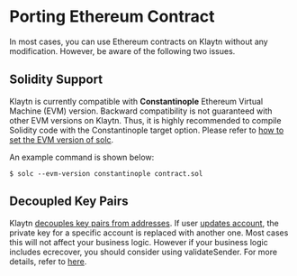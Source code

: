 # Porting Ethereum Contract <a id="porting-ethereum-contract"></a>

In most cases, you can use Ethereum contracts on Klaytn without any modification.
However, be aware of the following two issues. 

## Solidity Support <a id="solidity-support"></a>

Klaytn is currently compatible with **Constantinople** Ethereum Virtual Machine (EVM) version. 
Backward compatibility is not guaranteed with other EVM versions on Klaytn.
Thus, it is highly recommended to compile Solidity code with the Constantinople target option. 
Please refer to [how to set the EVM version of solc](https://solidity.readthedocs.io/en/latest/using-the-compiler.html#setting-the-evm-version-to-target).


An example command is shown below:

```
$ solc --evm-version constantinople contract.sol
```

## Decoupled Key Pairs <a id="decoupled-key-pairs"></a>

Klaytn [decouples key pairs from addresses](../klaytn/design/accounts.md#decoupling-key-pairs-from-addresses). If user [updates account](../klaytn/design/transactions/basic.md#txtypeaccountupdate), the private key for a specific account is replaced with another one. Most cases this will not affect your business logic. However if your business logic includes ecrecover, you should consider using validateSender. For more details, refer to [here](precompiled-contracts.md).
